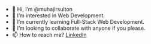 - 👋 Hi, I’m @muhajirsulton
- 👀 I’m interested in Web Development.
- 🌱 I’m currently learning Full-Stack Web Development.
- 💞️ I’m looking to collaborate with anyone if you please.
- 📫 How to reach me? [LinkedIn](https://www.linkedin.com/in/sultonmuhajir)
